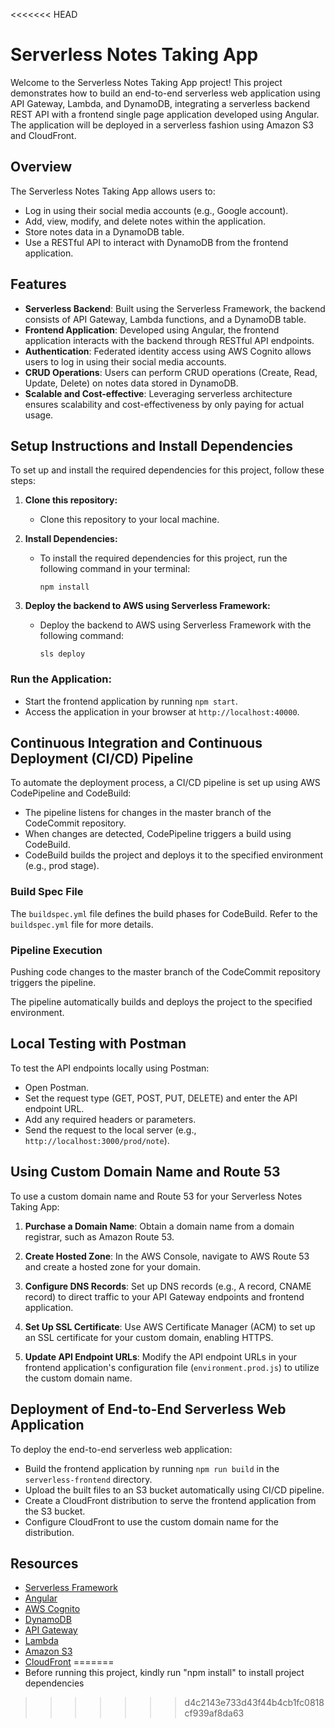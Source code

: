 <<<<<<< HEAD
# Serverless Notes Taking App

Welcome to the Serverless Notes Taking App project! This project demonstrates how to build an end-to-end serverless web application using API Gateway, Lambda, and DynamoDB, integrating a serverless backend REST API with a frontend single page application developed using Angular. The application will be deployed in a serverless fashion using Amazon S3 and CloudFront.

## Overview

The Serverless Notes Taking App allows users to:

- Log in using their social media accounts (e.g., Google account).
- Add, view, modify, and delete notes within the application.
- Store notes data in a DynamoDB table.
- Use a RESTful API to interact with DynamoDB from the frontend application.

## Features

- **Serverless Backend**: Built using the Serverless Framework, the backend consists of API Gateway, Lambda functions, and a DynamoDB table.
- **Frontend Application**: Developed using Angular, the frontend application interacts with the backend through RESTful API endpoints.
- **Authentication**: Federated identity access using AWS Cognito allows users to log in using their social media accounts.
- **CRUD Operations**: Users can perform CRUD operations (Create, Read, Update, Delete) on notes data stored in DynamoDB.
- **Scalable and Cost-effective**: Leveraging serverless architecture ensures scalability and cost-effectiveness by only paying for actual usage.

## Setup Instructions and Install Dependencies

To set up and install the required dependencies for this project, follow these steps:

1. **Clone this repository:**
   - Clone this repository to your local machine.

2. **Install Dependencies:**
   - To install the required dependencies for this project, run the following command in your terminal:
     ```
     npm install
     ```

3. **Deploy the backend to AWS using Serverless Framework:**
   - Deploy the backend to AWS using Serverless Framework with the following command:
     ```
     sls deploy
     ```

### Run the Application:

- Start the frontend application by running `npm start`.
- Access the application in your browser at `http://localhost:40000`.

## Continuous Integration and Continuous Deployment (CI/CD) Pipeline

To automate the deployment process, a CI/CD pipeline is set up using AWS CodePipeline and CodeBuild:

- The pipeline listens for changes in the master branch of the CodeCommit repository.
- When changes are detected, CodePipeline triggers a build using CodeBuild.
- CodeBuild builds the project and deploys it to the specified environment (e.g., prod stage).

### Build Spec File

The `buildspec.yml` file defines the build phases for CodeBuild. Refer to the `buildspec.yml` file for more details.

### Pipeline Execution

Pushing code changes to the master branch of the CodeCommit repository triggers the pipeline.

The pipeline automatically builds and deploys the project to the specified environment.

## Local Testing with Postman

To test the API endpoints locally using Postman:

- Open Postman.
- Set the request type (GET, POST, PUT, DELETE) and enter the API endpoint URL.
- Add any required headers or parameters.
- Send the request to the local server (e.g., `http://localhost:3000/prod/note`).

## Using Custom Domain Name and Route 53

To use a custom domain name and Route 53 for your Serverless Notes Taking App:

1. **Purchase a Domain Name**: Obtain a domain name from a domain registrar, such as Amazon Route 53.

2. **Create Hosted Zone**: In the AWS Console, navigate to AWS Route 53 and create a hosted zone for your domain.

3. **Configure DNS Records**: Set up DNS records (e.g., A record, CNAME record) to direct traffic to your API Gateway endpoints and frontend application.

4. **Set Up SSL Certificate**: Use AWS Certificate Manager (ACM) to set up an SSL certificate for your custom domain, enabling HTTPS.

5. **Update API Endpoint URLs**: Modify the API endpoint URLs in your frontend application's configuration file (`environment.prod.js`) to utilize the custom domain name.


## Deployment of End-to-End Serverless Web Application

To deploy the end-to-end serverless web application:

- Build the frontend application by running `npm run build` in the `serverless-frontend` directory.
- Upload the built files to an S3 bucket automatically using CI/CD pipeline.
- Create a CloudFront distribution to serve the frontend application from the S3 bucket.
- Configure CloudFront to use the custom domain name for the distribution.

## Resources

- [Serverless Framework](https://www.serverless.com/)
- [Angular](https://angular.io/)
- [AWS Cognito](https://aws.amazon.com/cognito/)
- [DynamoDB](https://aws.amazon.com/dynamodb/)
- [API Gateway](https://aws.amazon.com/api-gateway/)
- [Lambda](https://aws.amazon.com/lambda/)
- [Amazon S3](https://aws.amazon.com/s3/)
- [CloudFront](https://aws.amazon.com/cloudfront/)
=======
- Before running this project, kindly run "npm install" to install project dependencies
>>>>>>> d4c2143e733d43f44b4cb1fc0818cf939af8da63
